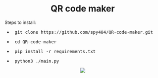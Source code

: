 <h1 align="center">
  QR code maker
</h1>

Steps to install:
- <pre> git clone https://github.com/spy404/QR-code-maker.git </pre>
- <pre> cd QR-code-maker </pre>
- <pre> pip install -r requirements.txt </pre>
- <pre> python3 ./main.py </pre>

<div align="center">
  <a href="https://github.com/spy404/">
    <img src="http://ForTheBadge.com/images/badges/made-with-python.svg" />
  </a>
</div>
